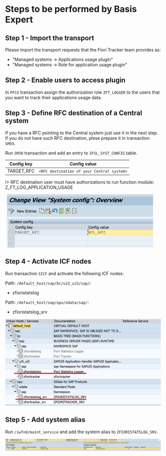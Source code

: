 # Steps to be performed by Basis Expert

## Step 1 - Import the transport

Please import the transport requests that the Fiori Tracker team provides as:

- "Managed systems -> Applications usage plugin"
- "Managed systems -> Role for application usage plugin"

## Step 2 - Enable users to access plugin

In `PFCG` transaction assign the authorization role `ZFT_LOGGER` to the users that you want to track their applications usage data.

## Step 3 - Define RFC destination of a Central system

If you have a RFC pointing to the Central system just use it in the next step. If you do not have such RFC destination, plese prepare it in transaction `SM59`.

Run `SM30` transaction and add an entry to `ZFSL_SYST_CONFIG` table.


|  Config key   |      Config value                            |
| ------------- |:-------------------------------------------: |
|  TARGET_RFC   | `<RFC destination of your Central system>`   |

!> RFC destination user must have authorizations to run function module: Z_FT_LOG_APPLICATION_USAGE

![](res/rfc.png)

## Step 4 - Activate ICF nodes

Run transaction `SICF` and activate the following ICF nodes:

Path: `/default_host/sap/bc/ui5_ui5/sap/`:
- zfioristatslog

Path: `/default_host/sap/opu/odata/sap/`:
- zfioristatslog_srv

![](res/sicf.png)

## Step 5 - Add system alias

Run `/iwfnd/maint_service` and add the system alias to `ZFIORISTATSLOG_SRV`.

![](res/alias.png)

